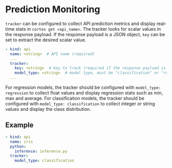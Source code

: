 # Prediction Monitoring

`tracker` can be configured to collect API prediction metrics and display real-time stats in `cortex get <api_name>`. The tracker looks for scalar values in the response payload. If the response payload is a JSON object, `key` can be set to extract the desired scalar value.

```yaml
- kind: api
  name: <string>  # API name (required)
  ...
  tracker:
    key: <string>  # key to track (required if the response payload is a JSON object)
    model_type: <string>  # model type, must be "classification" or "regression" (required)
  ...
```

For regression models, the tracker should be configured with `model_type: regression` to collect float values and display regression stats such as min, max and average. For classification models, the tracker should be configured with `model_type: classification` to collect integer or string values and display the class distribution.

## Example

```yaml
- kind: api
  name: iris
  python:
    inference: inference.py
  tracker:
    model_type: classification
```
